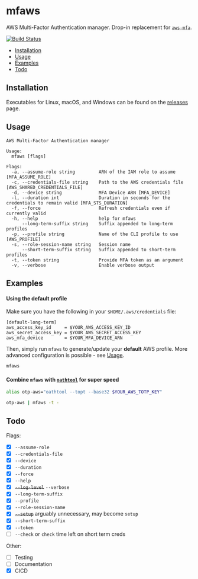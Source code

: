 # mfaws

AWS Multi-Factor Authentication manager. Drop-in replacement for [`aws-mfa`][1].

[![Build Status](https://travis-ci.org/pbar1/mfaws.svg?branch=master)](https://travis-ci.org/pbar1/mfaws)

<!-- toc -->
* [Installation](#installation)
* [Usage](#usage)
* [Examples](#examples)
* [Todo](#todo)
<!-- tocstop -->

<!-- installation -->
## Installation
Executables for Linux, macOS, and Windows can be found on the [releases](https://github.com/pbar1/mfaws/releases) page.
<!-- installationstop -->

<!-- usage -->
## Usage
```
AWS Multi-Factor Authentication manager

Usage:
  mfaws [flags]

Flags:
  -a, --assume-role string         ARN of the IAM role to assume [MFA_ASSUME_ROLE]
  -c, --credentials-file string    Path to the AWS credentials file [AWS_SHARED_CREDENTIALS_FILE]
  -d, --device string              MFA Device ARN [MFA_DEVICE]
  -l, --duration int               Duration in seconds for the credentials to remain valid [MFA_STS_DURATION]
  -f, --force                      Refresh credentials even if currently valid
  -h, --help                       help for mfaws
      --long-term-suffix string    Suffix appended to long-term profiles
  -p, --profile string             Name of the CLI profile to use [AWS_PROFILE]
  -s, --role-session-name string   Session name
      --short-term-suffix string   Suffix appended to short-term profiles
  -t, --token string               Provide MFA token as an argument
  -v, --verbose                    Enable verbose output
```
<!-- usagestop -->

<!-- examples -->
## Examples

#### Using the default profile
Make sure you have the following in your `$HOME/.aws/credentials` file:
```
[default-long-term]
aws_access_key_id     = $YOUR_AWS_ACCESS_KEY_ID
aws_secret_access_key = $YOUR_AWS_SECRET_ACCESS_KEY
aws_mfa_device        = $YOUR_MFA_DEVICE_ARN
```

Then, simply run `mfaws` to generate/update your **default** AWS profile. More advanced configuration is possible - see [Usage](#usage).
```sh
mfaws
```

#### Combine `mfaws` with [`oathtool`][2] for super speed
```sh
alias otp-aws="oathtool --topt --base32 $YOUR_AWS_TOTP_KEY"

otp-aws | mfaws -t -
```
<!-- examplesstop -->

<!-- todo -->
## Todo
Flags:
- [x] `--assume-role`
- [x] `--credentials-file`
- [x] `--device`
- [x] `--duration`
- [x] `--force`
- [x] `--help`
- [x] ~~`--log-level`~~ `--verbose`
- [x] `--long-term-suffix`
- [x] `--profile`
- [x] `--role-session-name`
- [x] ~~`--setup`~~ arguably unnecessary, may become `setup`
- [x] `--short-term-suffix`
- [x] `--token`
- [ ] `--check` or `check` time left on short term creds

Other:
- [ ] Testing
- [ ] Documentation
- [x] CICD
<!-- todostop -->

[1]: https://github.com/broamski/aws-mfa
[2]: https://www.nongnu.org/oath-toolkit/

